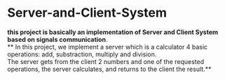 # Server-and-Client-System
**this project is basically an implementation of Server and Client System based on signals communication**.  
** In this project, we implement a server which is a calculator 4 basic operations: add, substraction, multiply and division.  
The server gets from the client 2 numbers and one of the requested operations, the server calculates, and returns to the client the result.**  

 




